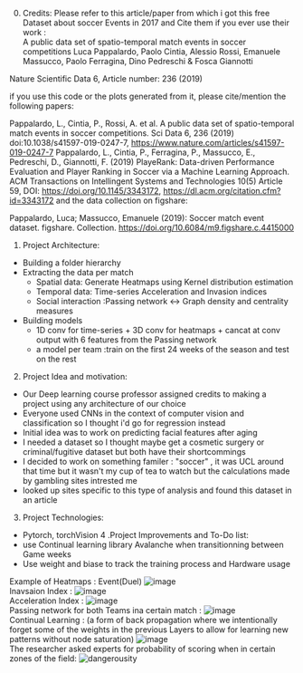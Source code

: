 0. Credits:
Please refer to this article/paper from which i got this free Dataset about soccer Events in 2017 and Cite them if you ever use their work : <br>
  A public data set of spatio-temporal match events in soccer competitions
Luca Pappalardo, Paolo Cintia, Alessio Rossi, Emanuele Massucco, Paolo Ferragina, Dino Pedreschi & Fosca Giannotti

Nature Scientific Data 6, Article number: 236 (2019)

if you use this code or the plots generated from it, please cite/mention the following papers:

Pappalardo, L., Cintia, P., Rossi, A. et al. A public data set of spatio-temporal match events in soccer competitions. Sci Data 6, 236 (2019) doi:10.1038/s41597-019-0247-7, https://www.nature.com/articles/s41597-019-0247-7
Pappalardo, L., Cintia, P., Ferragina, P., Massucco, E., Pedreschi, D., Giannotti, F. (2019) PlayeRank: Data-driven Performance Evaluation and Player Ranking in Soccer via a Machine Learning Approach. ACM Transactions on Intellingent Systems and Technologies 10(5) Article 59, DOI: https://doi.org/10.1145/3343172, https://dl.acm.org/citation.cfm?id=3343172
and the data collection on figshare:

Pappalardo, Luca; Massucco, Emanuele (2019): Soccer match event dataset. figshare. Collection. https://doi.org/10.6084/m9.figshare.c.4415000

1. Project Architecture:
  - Building a folder hierarchy
  - Extracting the data per match
    - Spatial data: Generate Heatmaps using Kernel distribution estimation
    - Temporal data: Time-series Acceleration and Invasion indices 
    - Social interaction :Passing network <-> Graph density and centrality measures
  - Building models
    - 1D conv for time-series + 3D conv for heatmaps  + cancat at conv output with 6 features from the Passing network
    - a model per team :train on the first 24 weeks of the season and test on the rest

2. Project Idea and motivation: 
  - Our Deep learning course professor assigned credits to making a project using any architecture of our choice
  - Everyone used CNNs in the context of computer vision and classification so I thought i'd go for regression instead
  - Initial idea was to work on predicting facial features after aging
  - I needed a dataset so I thought maybe get a cosmetic surgery or criminal/fugitive dataset but both have their shortcommings
  - I decided to work on something familer : "soccer" , it was UCL around that time but it wasn't my cup of tea to watch but the calculations made by gambling sites intrested me
  - looked up sites specific to this type of analysis and found this dataset in an article 
3. Project Technologies:
  - Pytorch, torchVision
4 .Project Improvements and To-Do list:
  - use Continual learning library Avalanche when transitionning between Game weeks
  - Use weight and biase to track the training process and Hardware usage

Example of Heatmaps : Event(Duel)
![image](https://user-images.githubusercontent.com/75742617/174775421-f2529a7d-ca96-4ddf-9afe-069a89f9a4a6.png)
<br>
Inavsaion Index :
![image](https://user-images.githubusercontent.com/75742617/174775509-4f90ba43-f2ae-4dd5-8965-e52d5c83bde8.png)
<br>
Acceleration Index :
![image](https://user-images.githubusercontent.com/75742617/174775557-247bd984-ad84-4bea-9511-c3540c5a7c32.png)
<br>
Passing network for both Teams ina  certain match :
![image](https://user-images.githubusercontent.com/75742617/174775732-944a8466-65ed-4927-86d9-eb3477fbdd2e.png)
<br>
Continual Learning : (a form of back propagation where we intentionally forget some of the weights in the previous Layers to allow for learning new patterns without node saturation)
![image](https://user-images.githubusercontent.com/75742617/174775970-16ca07a4-478c-47a2-b8df-499d3da59ab8.png)
<br>
The researcher asked experts for probability of scoring when in certain zones of the field:
![dangerousity](https://user-images.githubusercontent.com/75742617/174776109-832445b3-fb11-4215-a877-2dc5da3788a6.jpg)



